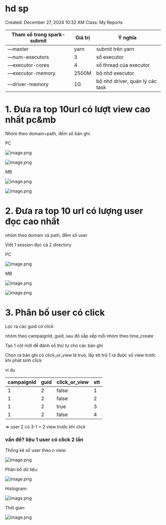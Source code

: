 # hd sp

Created: December 27, 2024 10:32 AM
Class: My Reports

| Tham số trong spark-submit | Giá trị | Ý nghĩa |
| --- | --- | --- |
| —master  | yarn | submit trên yarn |
| —num-executors  | 3 | số executor |
| —executor-cores | 4 | số thread của executor |
| —executor-memory | 2500M | bộ nhớ executor |
| —driver-memory | 1G | bộ nhớ driver, quản lý các task |

# 1. Đưa ra top 10url có lượt view cao nhất pc&mb

Nhóm theo domain+path, đếm số bản ghi

PC

![image.png](6f29e40f-aa65-4c76-84c9-2d2149fb9a75.png)

![image.png](image.png)

MB

![image.png](image%201.png)

![image.png](image%202.png)

# 2. Đưa ra top 10 url có lượng user đọc cao nhất

nhóm theo domain và path, đếm số user

Viết 1 session đọc cả 2 directory

PC

![image.png](image%203.png)

MB

![image.png](image%204.png)

![image.png](image%205.png)

# 3. Phân bố user có click

Lọc ra các guid có click

nhóm theo campaignId, guid, sau đó sắp xếp mỗi nhóm theo time_create

Tạo 1 cột mới để đánh số thứ tự cho các bản ghi 

Chọn ra bản ghi có click_or_view là true, lấy stt trừ 1 ra được số view trước khi phát sinh click

ví dụ

| campaignId | guid | click_or_view | stt |
| --- | --- | --- | --- |
| 1 | 2 | false | 1 |
| 1 | 2 | false | 2 |
| 1 | 2 | true | 3 |
| 1 | 2 | false | 4 |

⇒ user 2 có 3-1 = 2 view trước khi click

### vấn đề? liệu 1 user có click 2 lần

Thống kê số user theo n view:

![image.png](image%206.png)

Phân bố dữ liệu:

![image.png](image%207.png)

Histogram:

![image.png](image%208.png)

Thời gian: 

![image.png](image%209.png)
